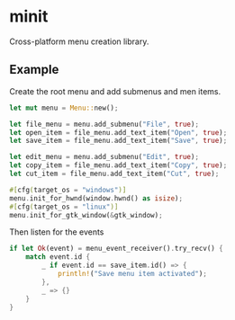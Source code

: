 # minit 

Cross-platform menu creation library.

## Example

Create the root menu and add submenus and men items.
```rs
let mut menu = Menu::new();

let file_menu = menu.add_submenu("File", true);
let open_item = file_menu.add_text_item("Open", true);
let save_item = file_menu.add_text_item("Save", true);

let edit_menu = menu.add_submenu("Edit", true);
let copy_item = file_menu.add_text_item("Copy", true);
let cut_item = file_menu.add_text_item("Cut", true);

#[cfg(target_os = "windows")]
menu.init_for_hwnd(window.hwnd() as isize);
#[cfg(target_os = "linux")]
menu.init_for_gtk_window(&gtk_window);
```
Then listen for the events
```rs
if let Ok(event) = menu_event_receiver().try_recv() {
    match event.id {
        _ if event.id == save_item.id() => {
            println!("Save menu item activated");
        },
        _ => {}
    }
}
```
